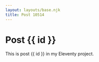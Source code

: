 ```yaml
---
layout: layouts/base.njk
title: Post 10514
---
```


# Post {{ id }}

This is post {{ id }} in my Eleventy project.
